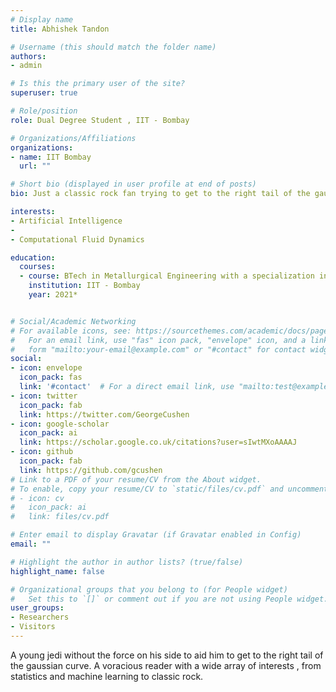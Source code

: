 ```yaml
---
# Display name
title: Abhishek Tandon

# Username (this should match the folder name)
authors:
- admin

# Is this the primary user of the site?
superuser: true

# Role/position
role: Dual Degree Student , IIT - Bombay 

# Organizations/Affiliations
organizations:
- name: IIT Bombay
  url: ""

# Short bio (displayed in user profile at end of posts)
bio: Just a classic rock fan trying to get to the right tail of the gaussian curve.

interests:
- Artificial Intelligence
-  
- Computational Fluid Dynamics

education:
  courses:
  - course: BTech in Metallurgical Engineering with a specialization in Process Engineering
    institution: IIT - Bombay
    year: 2021*


# Social/Academic Networking
# For available icons, see: https://sourcethemes.com/academic/docs/page-builder/#icons
#   For an email link, use "fas" icon pack, "envelope" icon, and a link in the
#   form "mailto:your-email@example.com" or "#contact" for contact widget.
social:
- icon: envelope
  icon_pack: fas
  link: '#contact'  # For a direct email link, use "mailto:test@example.org".
- icon: twitter
  icon_pack: fab
  link: https://twitter.com/GeorgeCushen
- icon: google-scholar
  icon_pack: ai
  link: https://scholar.google.co.uk/citations?user=sIwtMXoAAAAJ
- icon: github
  icon_pack: fab
  link: https://github.com/gcushen
# Link to a PDF of your resume/CV from the About widget.
# To enable, copy your resume/CV to `static/files/cv.pdf` and uncomment the lines below.
# - icon: cv
#   icon_pack: ai
#   link: files/cv.pdf

# Enter email to display Gravatar (if Gravatar enabled in Config)
email: ""

# Highlight the author in author lists? (true/false)
highlight_name: false

# Organizational groups that you belong to (for People widget)
#   Set this to `[]` or comment out if you are not using People widget.
user_groups:
- Researchers
- Visitors
---
```


A young jedi without the force on his side to aid him to get to the right tail of the gaussian curve. A voracious reader with a wide array of interests , from statistics and machine learning to classic rock.

